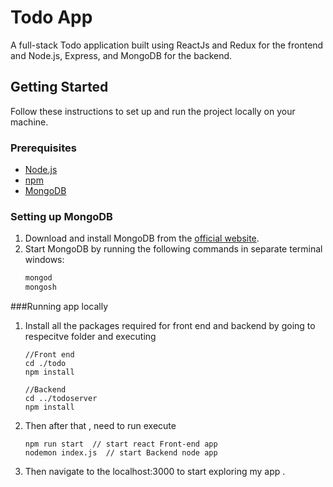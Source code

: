 
# Todo App

A full-stack Todo application built using ReactJs and Redux for the frontend and Node.js, Express, and MongoDB for the backend.

## Getting Started

Follow these instructions to set up and run the project locally on your machine.

### Prerequisites

- [Node.js](https://nodejs.org/)
- [npm](https://www.npmjs.com/)
- [MongoDB](https://www.mongodb.com/try/download/community)

### Setting up MongoDB

1. Download and install MongoDB from the [official website](https://www.mongodb.com/try/download/community).
2. Start MongoDB by running the following commands in separate terminal windows:
   ```bash
   mongod
   mongosh
   ```

###Running app locally 

1.  Install all the packages required for front end and backend by going to respecitve folder and executing
	```
	//Front end
	cd ./todo
	npm install 
	
	//Backend
	cd ../todoserver
	npm install
	```
2. Then after that , need to run execute
	```
	npm run start  // start react Front-end app
	nodemon index.js  // start Backend node app 
	```
3. Then navigate to the localhost:3000 to start exploring my app . 


